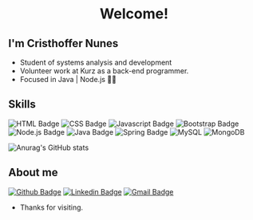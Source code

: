<h1 align="center"> Welcome!</h1>
 
## I'm Cristhoffer Nunes
 
* Student of systems analysis and development 
* Volunteer work at Kurz as a back-end programmer. 
* Focused in Java | Node.js 👨‍💻
 
## Skills
![HTML Badge](https://img.shields.io/badge/HTML5-E34F26?style=for-the-badge&logo=html5&logoColor=white)
![CSS Badge](https://img.shields.io/badge/CSS3-1572B6?style=for-the-badge&logo=css3&logoColor=white)
![Javascript Badge](https://img.shields.io/badge/JavaScript-F7DF1E?style=for-the-badge&logo=javascript&logoColor=black)
![Bootstrap Badge](https://img.shields.io/badge/Bootstrap-563D7C?style=for-the-badge&logo=bootstrap&logoColor=white)
![Node.js Badge](https://img.shields.io/badge/Node.js-43853D?style=for-the-badge&logo=node.js&logoColor=white)
![Java Badge](https://img.shields.io/badge/Java-ED8B00?style=for-the-badge&logo=java&logoColor=white)
![Spring Badge](https://img.shields.io/badge/Spring-6DB33F?style=for-the-badge&logo=spring&logoColor=white)
![MySQL](https://img.shields.io/badge/MySQL-00000F?style=for-the-badge&logo=mysql&logoColor=white)
![MongoDB](https://img.shields.io/badge/MongoDB-4EA94B?style=for-the-badge&logo=mongodb&logoColor=white)

![Anurag's GitHub stats](https://github-readme-stats.vercel.app/api?username=cristhoffer-nunes)
 
## About me 
[![Github Badge](https://img.shields.io/badge/GitHub-100000?style=for-the-badge&logo=github&logoColor=whitelink=link_do_seu_perfil_no_github)](https://github.com/cristhoffer-nunes)
[![Linkedin Badge](https://img.shields.io/badge/LinkedIn-0077B5?style=for-the-badge&logo=linkedin&logoColor=white&link=https://www.linkedin.com/in/cristhoffer-nunes)](https://www.linkedin.com/in/cristhoffer-nunes)
[![Gmail Badge](https://img.shields.io/badge/Gmail-D14836?style=for-the-badge&logo=gmail&logoColor=white&link=mailto:cristhoffer.nunes.santos@gmail.com)](mailto:cristhoffer.nunes.santos@gmail.com)


 
- Thanks for visiting. 
 
